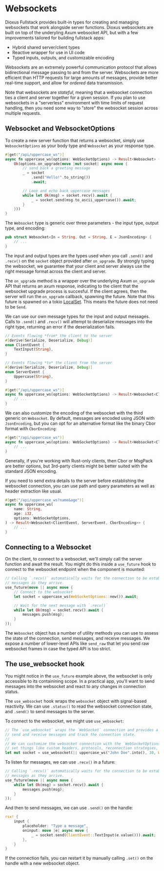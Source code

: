 # Websockets

Dioxus Fullstack provides built-in types for creating and managing websockets that work alongside server functions. Dioxus websockets are built on top of the underyling Axum websocket API, but with a few improvements tailored for building fullstack apps:

- Hybrid shared server/client types
- Reactive wrapper for use in UI code
- Typed inputs, outputs, and customizable encoding

Websockets are an extremely powerful communication protocol that allows bidirectional message passing to and from the server. Websockets are more efficient than HTTP requests for large amounts of messages, provide better real-time support, and allow for *ordered* data transmission.

Note that websockets are *stateful*, meaning that a websocket connection ties a client and server together for a given session. If you plan to use websockets in a "serverless" environment with time limits of request handling, then you need some way to "store" the websocket session across multiple requests.

## Websocket and WebsocketOptions

To create a new server function that returns a websocket, simply use `WebsocketOptions` as your body type and `Websocket` as your response type.

```rust
#[get("/api/uppercase_ws")]
async fn uppercase_ws(options: WebSocketOptions) -> Result<Websocket> {
    Ok(options.on_upgrade(move |mut socket| async move {
        // send back a greeting message
        _ = socket
            .send("Hello!".to_string())
            .await;

        // Loop and echo back uppercase messages
        while let Ok(msg) = socket.recv().await {
            _ = socket.send(msg.to_ascii_uppercase()).await;
        }
    }))
}
```

The `Websocket` type is generic over three parameters - the input type, output type, and encoding:

```rust
pub struct Websocket<In = String, Out = String, E = JsonEncoding> {
    // ...
}
```

The input and output types are the types used when you call `.send()` and `.recv()` on the `socket` object provided after `on_upgrade`. By strongly typing the websocket, we guarantee that your client and server always use the right message format across the client and server.

The `on_upgrade` method is a wrapper over the underlying Axum `on_upgrade` API that returns an axum response, indicating to the client that the websocket upgrade process is succesful. If the client agrees, then the server will run the `on_upgrade` callback, spawning the future. Note that this future is spawned on a tokio [LocalSet](https://docs.rs/tokio/latest/tokio/task/struct.LocalSet.html). This means the future does not need to be `Send`.

We can use our own message types for the input and output messages. Calls to `.send()` and `.recv()` will attempt to deserialize messages into the right type, returning an error if the deserialization fails.

```rust
// Events flowing *from* the client to the server
#[derive(Serialize, Deserialize, Debug)]
enum ClientEvent {
    TextInput(String),
}

// Events flowing *to* the client from the server
#[derive(Serialize, Deserialize, Debug)]
enum ServerEvent {
    Uppercase(String),
}

#[get("/api/uppercase_ws")]
async fn uppercase_ws(options: WebSocketOptions) -> Result<Websocket<ClientEvent, ServerEvent>> {
    // ...
}
```

We can also customize the encoding of the websocket with the third generic on `Websocket`. By default, messages are encoded using JSON with `JsonEncoding`, but you can opt for an alternative format like the binary Cbor format with `CborEncoding`:

```rust
#[get("/api/uppercase_ws")]
async fn uppercase_ws(options: WebSocketOptions) -> Result<Websocket<ClientEvent, ServerEvent, CborEncoding>> {
    // ...
}
```

Generally, if you're working with Rust-only clients, then Cbor or MsgPack are better options, but 3rd-party clients might be better suited with the standard JSON encoding.

If you need to send extra details to the server before establishing the websocket connection, you can use path and query parameters as well as header extraction like usual.

```rust
#[get("/api/uppercase_ws?name&age")]
async fn uppercase_ws(
    name: String,
    age: i32,
    options: WebSocketOptions,
) -> Result<Websocket<ClientEvent, ServerEvent, CborEncoding>> {
    // ...
}
```

## Connecting to a Websocket

On the client, to connect to a websocket, we'll simply call the server function and await the result. You might do this inside a `use_future` hook to connect to the websocket endpoint when the component is mounted:

```rust
// Calling `.recv()` automatically waits for the connection to be established and deserializes
// messages as they arrive.
use_future(move || async move {
    // Connect to the websocket
    let socket = uppercase_ws(WebSocketOptions::new()).await;

    // Wait for the next message with `.recv()`
    while let Ok(msg) = socket.recv().await {
        messages.push(msg);
    }
});
```

The `Websocket` object has a number of utility methods you can use to assess the state of the connection, send messages, and receive messages. We expose a number of lower-level APIs like `send_raw` that let you send raw websocket frames in case the typed API is too strict.



## The use_websocket hook

You might notice in the `use_future` example above, the websocket is only accessible to its containining scope. In a practical app, you'll want to send messages into the websocket and react to any changes in connection status.

The `use_websocket` hook wraps the `websocket` object with signal-based reactivity. We can use `.status()` to read the websocket connection state, and `.send()` to send messages to the server.

To connect to the websocket, we might use `use_websocket`:

```rust
// The `use_websocket` wraps the `WebSocket` connection and provides a reactive handle to easily
// send and receive messages and track the connection state.
//
// We can customize the websocket connection with the `WebSocketOptions` struct, allowing us to
// set things like custom headers, protocols, reconnection strategies, etc.
let mut socket = use_websocket(|| uppercase_ws("John Doe".into(), 30, WebSocketOptions::new()));
```

To listen for messages, we can use `.recv()` in a future:

```rust
// Calling `.recv()` automatically waits for the connection to be established and deserializes
// messages as they arrive.
use_future(move || async move {
    while let Ok(msg) = socket.recv().await {
        messages.push(msg);
    }
});
```

And then to send messages, we can use `.send()` on the handle:

```rust
rsx! {
    input {
        placeholder: "Type a message",
        oninput: move |e| async move {
            _ = socket.send(ClientEvent::TextInput(e.value())).await;
        },
    }
}
```

If the connection fails, you can restart it by manually calling `.set()` on the handle with a new websocket object.
